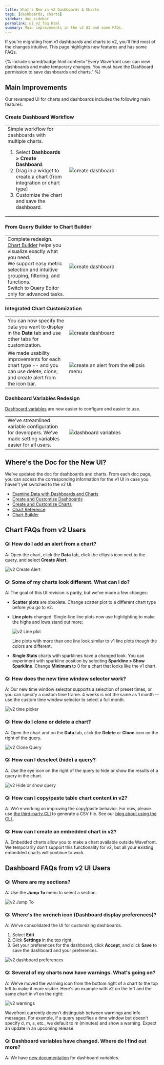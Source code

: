 ```yaml
---
title: What's New in v2 Dashboards & Charts
tags: [dashboards, charts]
sidebar: doc_sidebar
permalink: ui_v2_faq.html
summary: Main improvements in the v2 UI and some FAQs.
---
```

If you're migrating from v1 dashboards and charts to v2, you'll find most of the changes intuitive. This page highlights new features and has some FAQs.


{% include shared/badge.html content="Every Wavefront user can view dashboards and make temporary changes. You must have the Dashboard permission to save dashboards and charts." %}

## Main Improvements

Our revamped UI for charts and dashboards includes the following main features:

### Create Dashboard Workflow
<table style="width: 100%;">
<tbody>
<tr>
<td width="40%">
Simple workflow for dashboards with multiple charts.
<ol><li>Select <strong>Dashboards > Create Dashboard</strong>.</li>
<li>Drag in a widget to create a chart (from integration or chart type)</li>
<li>Customize the chart and save the dashboard.</li></ol></td>
<td width="60%"><img src="/images/dashboard_123.png" alt="create dashboard"></td>
</tr>
</tbody>
</table>

### From Query Builder to Chart Builder

<table style="width: 100%;">
<tbody>
<tr>
<td width="40%">
Complete redesign. <a href="chart_builder.html">Chart Builder</a> helps you visualize exactly what you need.<br>
We support easy metric selection and intuitive grouping, filtering, and functions. <br>
Switch to Query Editor only for advanced tasks.</td>
<td width="60%"><img src="images/v2_chart_builder_cropped.png" alt="create dashboard"></td>
</tr>
</tbody>
</table>

### Integrated Chart Customization

<table style="width: 100%;">
<tbody>
<tr>
<td width="40%">
You can now specify the data you want to display in the <strong>Data</strong> tab and use other tabs for customization. </td>
<td width="60%"><img src="images/v2_chart_builder_select.png" alt="create dashboard"></td>
</tr>
<tr>
<td width="40%">
We made usability improvements for each chart type -- and you can use delete, clone, and create alert from the icon bar.</td>
<td width="60%"><img src="images/v2_create_alert.png" alt="create an alert from the ellipsis menu"></td>
</tr>
</tbody>
</table>

### Dashboard Variables Redesign

[Dashboard variables](dashboards_variables.html) are now easier to configure and easier to use.

<table style="width: 100%;">
<tbody>
<tr>
<td width="40%">
We've streamlined variable configuration for developers. We've made setting variables easier for all users.</td>
<td width="60%"><img src="images/v2_dashboard_variables.png" alt="dashboard variables"></td>
</tr>
</tbody>
</table>

## Where's the Doc for the New UI?

We've updated the doc for dashboards and charts. From each doc page, you can access the corresponding information for the v1 UI in case you haven't yet switched to the v2 UI.

* [Examine Data with Dashboards and Charts](ui_examine_data.html)
* [Create and Customize Dashboards](ui_dashboards.html)
* [Create and Customize Charts](ui_charts.html)
* [Chart Reference](ui_chart_reference.html)
* [Chart Builder](chart_builder.html)

## Chart FAQs from v2 Users

### Q: How do I add an alert from a chart?
A: Open the chart, click the **Data** tab, click the ellipsis icon next to the query, and select **Create Alert**.

![v2 Create Alert](images/v2_create_alert.png)


### Q: Some of my charts look different. What can I do?

A: The goal of this UI revision is parity, but we've made a few changes:
* **Scatter plots** are obsolete. Change scatter plot to a different chart type before you go to v2.
* **Line plots** changed. Single-line line plots now use highlighting to make the highs and lows stand out more:

  ![v2 Line plot](images/v2_linechart_single.png)

  Line plots with more than one line look similar to v1 line plots though the colors are different.
* **Single Stats** charts with sparklines have a changed look. You can experiment with sparkline position by selecting **Sparkline > Show Sparkline**. Change **Minimum** to 0 for a chart that looks like the v1 chart.

### Q: How does the new time window selector work?

A: Our new time window selector supports a selection of preset times, or you can specify a custom time frame. 4 weeks is not the same as 1 month -- use the custom time window selector to select a full month.

![v2 time picker](images/v2_time_picker.png)

### Q: How do I clone or delete a chart?

A: Open the chart and on the **Data** tab, click the **Delete** or **Clone** icon on the right of the query.

![v2 Clone Query](images/v2_clone.png)

### Q: How can I deselect (hide) a query?

A. Use the eye icon on the right of the query to hide or show the results of a query in the chart.

![v2 Hide or show query](images/v2_hide_show.png)

### Q: How can I copy/paste table chart content in v2?

A. We're working on improving the copy/paste behavior. For now, please use [the third-party CLI](https://github.com/snltd/wavefront-cli) to generate a CSV file. See our [blog about using the CLI ](https://tanzu.vmware.com/content/vmware-tanzu-observability-blog/commanding-the-waves-using-the-wavefront-cli).

### Q: How can I create an embedded chart in v2?

A. Embedded charts allow you to make a chart available outside Wavefront. We temporarily don't support this functionality for v2, but all your existing embedded charts will continue to work.




## Dashboard FAQs from v2 UI Users

### Q: Where are my sections?

A: Use the **Jump To** menu to select a section.

![v2 Jump To](images/v2_jump_to.png)

### Q: Where's the wrench icon (Dashboard display preferences)?

A: We've consolidated the UI for customizing dashboards.
1. Select **Edit**.
2. Click **Settings** in the top right.
3. Set your preferences for the dashboard, click **Accept**, and click **Save** to save the dashboard and your preferences.

![v2 dashboard preferences](images/v2_dashboard_settings.png)

### Q: Several of my charts now have warnings. What's going on?

A: We've moved the warning icon from the bottom right of a chart to the top left to make it more visible. Here's an example with v2 on the left and the same chart in v1 on the right:

![v2 warnings](images/v2_warning.png)

Wavefront currently doesn't distinguish between warnings and info messages. For example, if a query specifies a time window but doesn't specify d, m, s, etc., we default to m (minutes) and show a warning. Expect an update in an upcoming release.

### Q: Dashboard variables have changed. Where do I find out more?

A: We have [new documentation](dashboards_variables.html) for dashboard variables.
